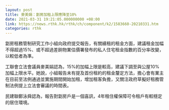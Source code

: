 ```yaml
---
layout: post
title: 麥美娟：劏房加租上限應降至10%
date: 2021-03-31 19:21:05.000000000 +08:00
link: https://news.rthk.hk/rthk/ch/component/k2/1583660-20210331.htm
categories: rthk
---
```


劏房租務管制研究工作小組向政府提交報告，有關續租的租金方面，建議租金加幅不得超過15%、或不超過差餉物業估價署發布的私人住宅租金指數的百分率改變，以較低者為準。

工聯會立法會議員麥美娟認為，15%的加幅上限是較高，建議下調至與公屋10%加幅上限水平。她說，小組報告未有提及首份租約的租金釐定方法，擔心會有業主在目前至法例通過並實施期間開始加租，增加租客負擔，又關注政府草擬好租務管制法例提上立法會審議的時間表。

民建聯鄭泳舜認為，報告對劏房戶是一個喜訊，4年租住權保障可令租戶有較穩定的居住環境。
